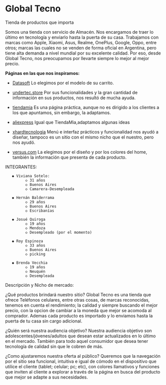 # Global Tecno
Tienda de productos que importa

Somos una tienda con servicio de Almacén. Nos encargamos de traer lo último en tecnología y enviarlo hasta la puerta de su casa. Trabajamos con marcas como Apple, Xiaomi, Asus, Realme, OnePlus, Google, Oppo, entre otros; marcas las cuales no se venden de forma oficial en Argentina, pero tiene alta demanda a nivel mundial por su excelente calidad. Por eso, desde Global Tecno, nos preocupamos por llevarte siempre lo mejor al mejor precio.


**Páginas en las que nos inspiramos:** 

* [Datasoft](https://www.datasoft.com.ar/)
Lo elegimos por el modelo de su carrito.

* [undertec.store](https://www.undertec.store/)
 Por sus funcionalidades y la gran cantidad de información en sus productos, nos resultó de mucha ayuda.

* [tiendamia](https://tiendamia.com/ar/)
Es una página práctica, aunque no es dirigido a los clientes a los que apuntamos, sin embargo, la adaptamos.

* [aliexpress](https://es.aliexpress.com/) 
Igual que TiendaMia,adaptamos algunas ideas

* [xhardtecnologia](https://xhardtecnologia.com.ar/) 
 Menú e interfaz prácticos y funcionalidad nos ayudó a diseñar, tampoco es un sitio con el mismo nicho que el nuestro, pero nos ayudó.

* [versus.com](https://versus.com/es)
La elegimos por el diseño y por los colores del home, también la información que presenta de cada producto.



INTEGRANTES:
   
       ◆ Viviana Sotelo:
             ◇ 31 años
             ◇ Buenos Aires 
             ◇ Camarera-Desempleada 
             
       ◆ Hernán Balderrama
             ◇ 29 años
             ◇ Buenos Aires 
             ◇ Escribanías 
             
       ◆ Josué Quiroga
             ◇ 19 años
             ◇ Mendoza
             ◇ Desempleado (por el momento)
             
       ◆ Roy Espinoza 
             ◇ 33 años 
             ◇ Buenos Aires
             ◇ picking
             
       ◆ Brenda Vecchia 
             ◇ 19 años 
             ◇ Neuquén
             ◇ Desempleada 
 
Descripción y Nicho de mercado: 

¿Qué productos brindará nuestro sitio? 
Global Tecno es una tienda que ofrece Teléfonos celulares, entre otras cosas, de marcas reconocidas, tenemos en cuenta el rendimiento; la calidad y siempre buscando el mejor precio, con la opcion de cambiar a la moneda que mejor se acomoda al comprador. Ademas cada producto es importado y lo enviamos hasta la puerta de tu casa sin cargo adicional. 

¿Quién será nuestra audiencia objetivo? 
Nuestra audiencia objetivo son adolescentes/jóvenes/adultos que desean estar actualizados en lo último en el mercado. También para todo aquel consumidor que desea tener tecnología de calidad sin que le cobren de más.

¿Como ajustaremos nuestra oferta al público? 
Queremos que la navegación por el sitio sea funcional, intuitiva e igual de cómodo en el dispositivo que utilice el cliente (tablet; celular; pc; etc), con colores llamativos y funciones que inviten al cliente a explorar a través de la página en busca del producto que mejor se adapte a sus necesidades. 

